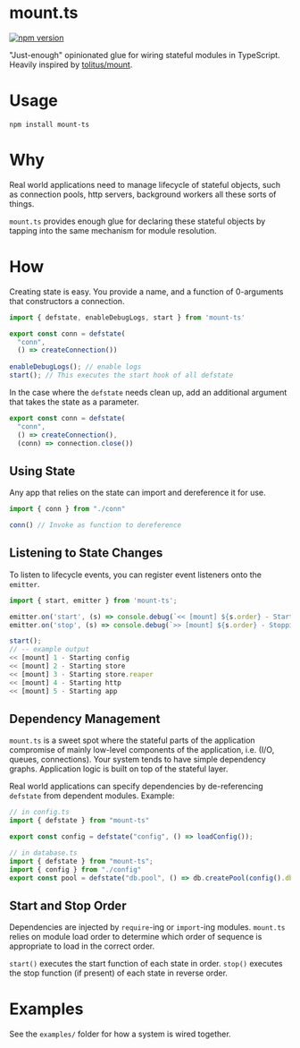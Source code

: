 # mount.ts

[![npm version](https://badge.fury.io/js/mount-ts.svg)](https://badge.fury.io/js/mount-ts)

"Just-enough" opinionated glue for wiring stateful modules in TypeScript. Heavily inspired by [tolitus/mount](https://github.com/tolitius/mount).

# Usage

```
npm install mount-ts
```

# Why
Real world applications need to manage lifecycle of stateful objects, such as
connection pools, http servers, background workers all these sorts of things.

`mount.ts` provides enough glue for declaring these stateful objects by tapping into the same mechanism for module resolution.

# How

Creating state is easy. You provide a name, and a function of 0-arguments that constructors a connection.

``` typescript
import { defstate, enableDebugLogs, start } from 'mount-ts'

export const conn = defstate(
  "conn",
  () => createConnection())
  
enableDebugLogs(); // enable logs
start(); // This executes the start hook of all defstate
```

In the case where the `defstate` needs clean up, add an additional argument that takes the state as a parameter.

``` typescript
export const conn = defstate(
  "conn",
  () => createConnection(),
  (conn) => connection.close())
```

## Using State

Any app that relies on the state can import and dereference it for use.

``` typescript
import { conn } from "./conn"

conn() // Invoke as function to dereference
```

## Listening to State Changes

To listen to lifecycle events, you can register event listeners onto the
`emitter`.

``` typescript
import { start, emitter } from 'mount-ts';

emitter.on('start', (s) => console.debug(`<< [mount] ${s.order} - Starting ${s.name}`));
emitter.on('stop', (s) => console.debug(`>> [mount] ${s.order} - Stopping ${s.name}`));

start();
// -- example output
<< [mount] 1 - Starting config
<< [mount] 2 - Starting store
<< [mount] 3 - Starting store.reaper
<< [mount] 4 - Starting http
<< [mount] 5 - Starting app
```

## Dependency Management

`mount.ts` is a sweet spot where the stateful parts of the application compromise of mainly low-level components of the application, i.e. (I/O, queues, connections). Your system tends to have simple dependency graphs. Application logic is built on top of the stateful layer.

Real world applications can specify dependencies by de-referencing `defstate` from dependent modules. Example:

``` typescript
// in config.ts
import { defstate } from "mount-ts"

export const config = defstate("config", () => loadConfig());

// in database.ts
import { defstate } from "mount-ts";
import { config } from "./config"
export const pool = defstate("db.pool", () => db.createPool(config().db))
```

## Start and Stop Order
Dependencies are injected by `require`-ing or `import`-ing modules. `mount.ts` relies on module load order to determine which order of sequence is appropriate to load in the correct order.

`start()` executes the start function of each state in order.
`stop()` executes the stop function (if present) of each state in reverse order.

# Examples
See the `examples/` folder for how a system is wired together.
